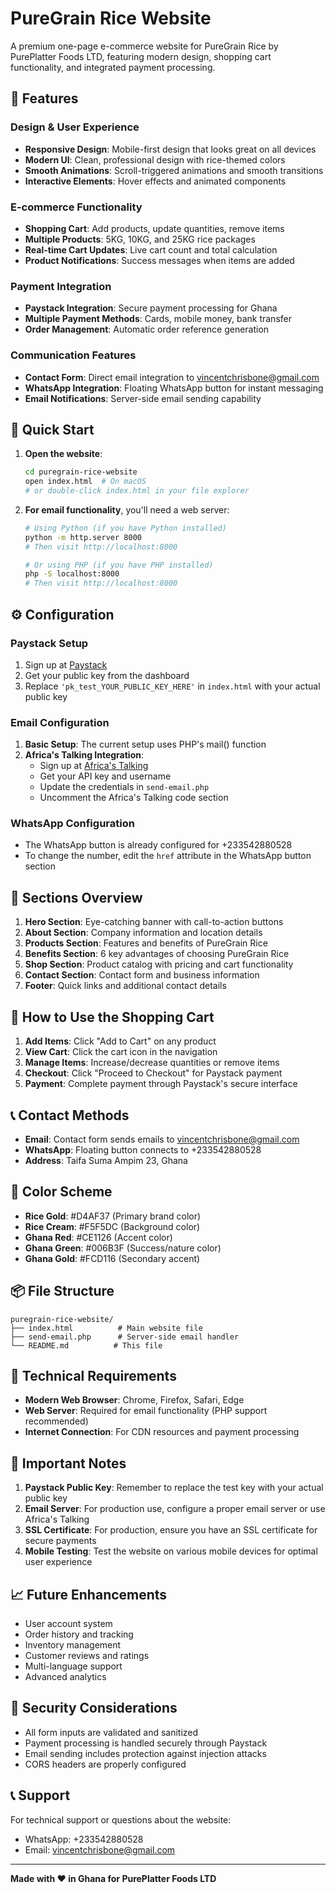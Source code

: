 # PureGrain Rice Website

A premium one-page e-commerce website for PureGrain Rice by PurePlatter Foods LTD, featuring modern design, shopping cart functionality, and integrated payment processing.

## 🌾 Features

### Design & User Experience
- **Responsive Design**: Mobile-first design that looks great on all devices
- **Modern UI**: Clean, professional design with rice-themed colors
- **Smooth Animations**: Scroll-triggered animations and smooth transitions
- **Interactive Elements**: Hover effects and animated components

### E-commerce Functionality
- **Shopping Cart**: Add products, update quantities, remove items
- **Multiple Products**: 5KG, 10KG, and 25KG rice packages
- **Real-time Cart Updates**: Live cart count and total calculation
- **Product Notifications**: Success messages when items are added

### Payment Integration
- **Paystack Integration**: Secure payment processing for Ghana
- **Multiple Payment Methods**: Cards, mobile money, bank transfer
- **Order Management**: Automatic order reference generation

### Communication Features
- **Contact Form**: Direct email integration to vincentchrisbone@gmail.com
- **WhatsApp Integration**: Floating WhatsApp button for instant messaging
- **Email Notifications**: Server-side email sending capability

## 🚀 Quick Start

1. **Open the website**:
   ```bash
   cd puregrain-rice-website
   open index.html  # On macOS
   # or double-click index.html in your file explorer
   ```

2. **For email functionality**, you'll need a web server:
   ```bash
   # Using Python (if you have Python installed)
   python -m http.server 8000
   # Then visit http://localhost:8000
   
   # Or using PHP (if you have PHP installed)
   php -S localhost:8000
   # Then visit http://localhost:8000
   ```

## ⚙️ Configuration

### Paystack Setup
1. Sign up at [Paystack](https://paystack.com/)
2. Get your public key from the dashboard
3. Replace `'pk_test_YOUR_PUBLIC_KEY_HERE'` in `index.html` with your actual public key

### Email Configuration
1. **Basic Setup**: The current setup uses PHP's mail() function
2. **Africa's Talking Integration**: 
   - Sign up at [Africa's Talking](https://africastalking.com/)
   - Get your API key and username
   - Update the credentials in `send-email.php`
   - Uncomment the Africa's Talking code section

### WhatsApp Configuration
- The WhatsApp button is already configured for +233542880528
- To change the number, edit the `href` attribute in the WhatsApp button section

## 📱 Sections Overview

1. **Hero Section**: Eye-catching banner with call-to-action buttons
2. **About Section**: Company information and location details
3. **Products Section**: Features and benefits of PureGrain Rice
4. **Benefits Section**: 6 key advantages of choosing PureGrain Rice
5. **Shop Section**: Product catalog with pricing and cart functionality
6. **Contact Section**: Contact form and business information
7. **Footer**: Quick links and additional contact details

## 🛒 How to Use the Shopping Cart

1. **Add Items**: Click "Add to Cart" on any product
2. **View Cart**: Click the cart icon in the navigation
3. **Manage Items**: Increase/decrease quantities or remove items
4. **Checkout**: Click "Proceed to Checkout" for Paystack payment
5. **Payment**: Complete payment through Paystack's secure interface

## 📞 Contact Methods

- **Email**: Contact form sends emails to vincentchrisbone@gmail.com
- **WhatsApp**: Floating button connects to +233542880528
- **Address**: Taifa Suma Ampim 23, Ghana

## 🎨 Color Scheme

- **Rice Gold**: #D4AF37 (Primary brand color)
- **Rice Cream**: #F5F5DC (Background color)
- **Ghana Red**: #CE1126 (Accent color)
- **Ghana Green**: #006B3F (Success/nature color)
- **Ghana Gold**: #FCD116 (Secondary accent)

## 📦 File Structure

```
puregrain-rice-website/
├── index.html          # Main website file
├── send-email.php      # Server-side email handler
└── README.md          # This file
```

## 🔧 Technical Requirements

- **Modern Web Browser**: Chrome, Firefox, Safari, Edge
- **Web Server**: Required for email functionality (PHP support recommended)
- **Internet Connection**: For CDN resources and payment processing

## 🚨 Important Notes

1. **Paystack Public Key**: Remember to replace the test key with your actual public key
2. **Email Server**: For production use, configure a proper email server or use Africa's Talking
3. **SSL Certificate**: For production, ensure you have an SSL certificate for secure payments
4. **Mobile Testing**: Test the website on various mobile devices for optimal user experience

## 📈 Future Enhancements

- User account system
- Order history and tracking
- Inventory management
- Customer reviews and ratings
- Multi-language support
- Advanced analytics

## 🔐 Security Considerations

- All form inputs are validated and sanitized
- Payment processing is handled securely through Paystack
- Email sending includes protection against injection attacks
- CORS headers are properly configured

## 📞 Support

For technical support or questions about the website:
- WhatsApp: +233542880528
- Email: vincentchrisbone@gmail.com

---

**Made with ❤️ in Ghana for PurePlatter Foods LTD**

